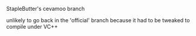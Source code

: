 StapleButter's cevamoo branch

unlikely to go back in the 'official' branch because it had to be tweaked to compile under VC++